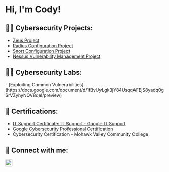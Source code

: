 <h1>Hi, I'm Cody! 

<h2>👨‍💻 Cybersecurity Projects:</h2>

  - [Zeus Project](https://docs.google.com/document/d/1AQRJWavqh3HUANatWasydc8QkTKts1z-r7QdZNLb_30/preview)
  - [Radius Configuration Project](https://docs.google.com/document/d/13XJNQ8QI4Sj6_-m3W17osi2X85B36X0GXQy3dHwM7C0/preview)
  - [Snort Configuration Project](https://docs.google.com/document/d/1XSqvJgrKTxtxHQbgpz5HSz1YAkFj8t1CZzGfOlIhuaU/preview)
  - [Nessus Vulnerability Management Project](https://docs.google.com/document/d/1a-bIj3aFXtypyTt_IrXdlfe3SaDu-gvDIDdUvBFbK2Y/preview)

<h2>👨‍💻 Cybersecurity Labs:</h2>
  - [Exploiting Common Vulnerabilities](https://docs.google.com/document/d/1fBvUyLgk3jY84UsqqAFEjS8yadq0gSrVZyhyNQV8qeI/preview)



<h2> 📃 Certifications:</h2>

 - [IT Support Certificate: IT Support - Google IT Support](https://www.credly.com/badges/326ce8b9-240d-41fe-b965-734c1ace2247/linked_in_profile)
- [Google Cybersecurity Professional Certification](https://www.coursera.org/account/accomplishments/specialization/certificate/5765UDLJ6GYG)
- Cybersecurity Certification - Mohawk Valley Community College





<h2> 🤳 Connect with me:</h2>

[<img align="left" alt="JoshMadakor | LinkedIn" width="22px" src="https://cdn.jsdelivr.net/npm/simple-icons@v3/icons/linkedin.svg" />][linkedin]



[linkedin]: https://www.linkedin.com/in/cody-emmerick-672bab273/
<!--

